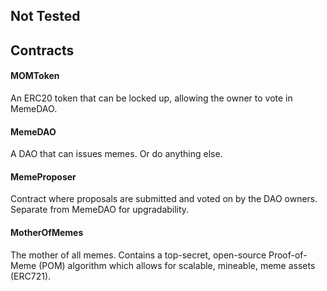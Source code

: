 ## Not Tested

## Contracts

#### MOMToken
An ERC20 token that can be locked up, allowing the owner to vote in MemeDAO.

#### MemeDAO
A DAO that can issues memes. Or do anything else.

#### MemeProposer
Contract where proposals are submitted and voted on by the DAO owners. Separate from MemeDAO for upgradability.

#### MotherOfMemes
The mother of all memes. Contains a top-secret, open-source Proof-of-Meme (POM) algorithm which allows for scalable, mineable, meme assets (ERC721).  
